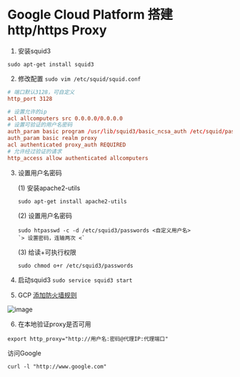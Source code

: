# Google Cloud Platform 搭建http/https Proxy

1. 安装squid3 

`sudo apt-get install squid3`

2. 修改配置 `sudo vim /etc/squid/squid.conf`

```conf
# 端口默认3128，可自定义
http_port 3128 

# 设置允许的ip
acl allcomputers src 0.0.0.0/0.0.0.0
# 设置可验证的用户名密码
auth_param basic program /usr/lib/squid3/basic_ncsa_auth /etc/squid/passwords
auth_param basic realm proxy
acl authenticated proxy_auth REQUIRED
# 允许经过验证的请求
http_access allow authenticated allcomputers
```

3. 设置用户名密码

    (1) 安装apache2-utils
    ```ssh
    sudo apt-get install apache2-utils
    ```
    (2) 设置用户名密码
    ```ssh
    sudo htpasswd -c -d /etc/squid3/passwords <自定义用户名>
    `> 设置密码，连输两次 <`
    ```
    (3) 给读+可执行权限
    ```ssh
    sudo chmod o+r /etc/squid3/passwords
    ```

4. 启动squid3 `sudo service squid3 start`

5. GCP [添加防火墙规则](https://console.cloud.google.com/networking/firewalls/list?project=planar-airship-286116)

![image](https://dony-1257037510.cos.ap-chengdu.myqcloud.com/markdown/ipproxyfirewall.png)

6. 在本地验证proxy是否可用
```ssh
export http_proxy="http://用户名:密码@代理IP:代理端口"
```
访问Google
```ssh
curl -l "http://www.google.com"
```
